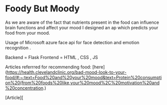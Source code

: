 # Foody But Moody 

As we are aware of the fact that nutrients present in the food can influence brain functions and affect your mood I designed an ap which predicts your food from your mood.<br>

Usage of Microsoft azure face api for face detection and emotion recognition .<br>

Backend = Flask 
Frontend = HTML , CSS , JS 

Articles referrred for recommending food:
[here](https://health.clevelandclinic.org/bad-mood-look-to-your-food/#:~:text=Food%20and%20your%20mood&text=Protein%20consumption%20(from%20foods%20like,your%20mood%2C%20motivation%20and%20concentration.)

[Article][
